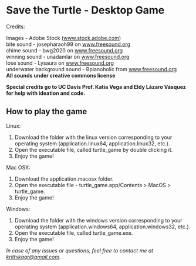 # Save the Turtle - Desktop Game

Credits:

Images - Adobe Stock (www.stock.adobe.com)   
bite sound - josepharaoh99 on www.freesound.org  
chime sound - bwg2020 on www.freesound.org  
winning sound - unadamlar on www.freesound.org  
lose sound - Lysaura on www.freesound.org  
underwater background sound - Bpianoholic from www.freesound.org  
**All sounds under creative commons license**

**Special credits go to UC Davis Prof. Katia Vega and Eldy Lázaro Vásquez for help with ideation and code.**


## How to play the game

Linux:
1. Download the folder with the linux version corresponding to your operating system (application.linux64, application.linux32, etc.). 
2. Open the executable file, called turtle_game by double clicking it. 
3. Enjoy the game!

Mac OSX:
1. Download the application.macosx folder. 
2. Open the executable file - turtle_game.app/Contents > MacOS > turtle_game.
3. Enjoy the game!

Windows:
1. Download the folder with the windows version corresponding to your operating system (application.windows64, application.windows32, etc.).
2. Open the executable file, called turtle_game.exe. 
3. Enjoy the game!
  
_In case of any issues or questions, feel free to contact me at krithikagr@gmail.com._
